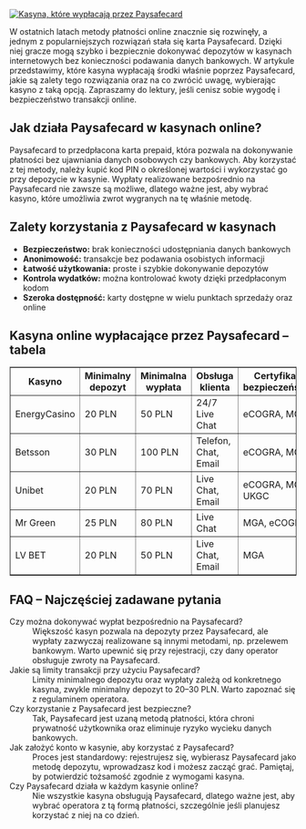 [![Kasyna, które wypłacają przez Paysafecard](https://123-caf.pages.dev/gitsignup.png)](https://vrmoo.ru/Bt82HjjY)

<p>W ostatnich latach metody płatności online znacznie się rozwinęły, a jednym z popularniejszych rozwiązań stała się karta Paysafecard. Dzięki niej gracze mogą szybko i bezpiecznie dokonywać depozytów w kasynach internetowych bez konieczności podawania danych bankowych. W artykule przedstawimy, które kasyna wypłacają środki właśnie poprzez Paysafecard, jakie są zalety tego rozwiązania oraz na co zwrócić uwagę, wybierając kasyno z taką opcją. Zapraszamy do lektury, jeśli cenisz sobie wygodę i bezpieczeństwo transakcji online.</p>  <h2>Jak działa Paysafecard w kasynach online?</h2> <p>Paysafecard to przedpłacona karta prepaid, która pozwala na dokonywanie płatności bez ujawniania danych osobowych czy bankowych. Aby korzystać z tej metody, należy kupić kod PIN o określonej wartości i wykorzystać go przy depozycie w kasynie. Wypłaty realizowane bezpośrednio na Paysafecard nie zawsze są możliwe, dlatego ważne jest, aby wybrać kasyno, które umożliwia zwrot wygranych na tę właśnie metodę.</p>  <h2>Zalety korzystania z Paysafecard w kasynach</h2> <ul>   <li><strong>Bezpieczeństwo:</strong> brak konieczności udostępniania danych bankowych</li>   <li><strong>Anonimowość:</strong> transakcje bez podawania osobistych informacji</li>   <li><strong>Łatwość użytkowania:</strong> proste i szybkie dokonywanie depozytów</li>   <li><strong>Kontrola wydatków:</strong> można kontrolować kwoty dzięki przedpłaconym kodom</li>   <li><strong>Szeroka dostępność:</strong> karty dostępne w wielu punktach sprzedaży oraz online</li> </ul>  <h2>Kasyna online wypłacające przez Paysafecard – tabela</h2> <table border="1" cellpadding="5" cellspacing="0">   <thead>     <tr>       <th>Kasyno</th>       <th>Minimalny depozyt</th>       <th>Minimalna wypłata</th>       <th>Obsługa klienta</th>       <th>Certyfikaty bezpieczeństwa</th>     </tr>   </thead>   <tbody>     <tr>       <td>EnergyCasino</td>       <td>20 PLN</td>       <td>50 PLN</td>       <td>24/7 Live Chat</td>       <td>eCOGRA, MGA</td>     </tr>     <tr>       <td>Betsson</td>       <td>30 PLN</td>       <td>100 PLN</td>       <td>Telefon, Chat, Email</td>       <td>eCOGRA, MGA</td>     </tr>     <tr>       <td>Unibet</td>       <td>20 PLN</td>       <td>70 PLN</td>       <td>Live Chat, Email</td>       <td>eCOGRA, MGA, UKGC</td>     </tr>     <tr>       <td>Mr Green</td>       <td>25 PLN</td>       <td>80 PLN</td>       <td>Live Chat</td>       <td>MGA, eCOGRA</td>     </tr>     <tr>       <td>LV BET</td>       <td>20 PLN</td>       <td>50 PLN</td>       <td>Live Chat, Email</td>       <td>MGA</td>     </tr>   </tbody> </table>  <h2>FAQ – Najczęściej zadawane pytania</h2> <dl>   <dt>Czy można dokonywać wypłat bezpośrednio na Paysafecard?</dt>   <dd>Większość kasyn pozwala na depozyty przez Paysafecard, ale wypłaty zazwyczaj realizowane są innymi metodami, np. przelewem bankowym. Warto upewnić się przy rejestracji, czy dany operator obsługuje zwroty na Paysafecard.</dd>      <dt>Jakie są limity transakcji przy użyciu Paysafecard?</dt>   <dd>Limity minimalnego depozytu oraz wypłaty zależą od konkretnego kasyna, zwykle minimalny depozyt to 20–30 PLN. Warto zapoznać się z regulaminem operatora.</dd>      <dt>Czy korzystanie z Paysafecard jest bezpieczne?</dt>   <dd>Tak, Paysafecard jest uzaną metodą płatności, która chroni prywatność użytkownika oraz eliminuje ryzyko wycieku danych bankowych.</dd>      <dt>Jak założyć konto w kasynie, aby korzystać z Paysafecard?</dt>   <dd>Proces jest standardowy: rejestrujesz się, wybierasz Paysafecard jako metodę depozytu, wprowadzasz kod i możesz zacząć grać. Pamiętaj, by potwierdzić tożsamość zgodnie z wymogami kasyna.</dd>      <dt>Czy Paysafecard działa w każdym kasynie online?</dt>   <dd>Nie wszystkie kasyna obsługują Paysafecard, dlatego ważne jest, aby wybrać operatora z tą formą płatności, szczególnie jeśli planujesz korzystać z niej na co dzień.</dd> </dl>